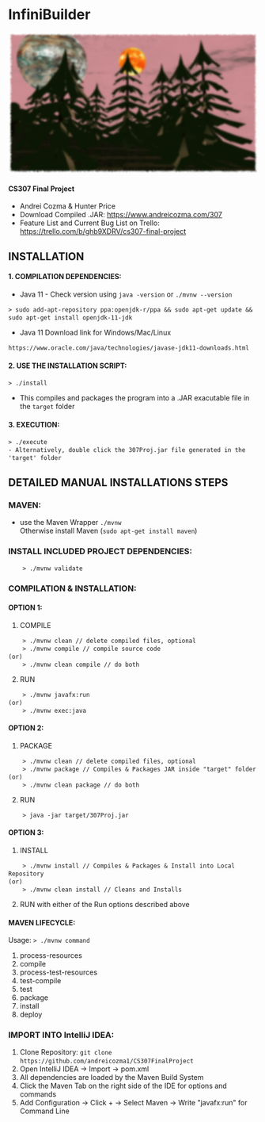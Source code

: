# InfiniBuilder

![Game Screen Shot](/docs/img.png)
#### CS307 Final Project  
- Andrei Cozma & Hunter Price  
- Download Compiled .JAR: https://www.andreicozma.com/307  
- Feature List and Current Bug List on Trello: https://trello.com/b/ghb9XDRV/cs307-final-project  
## **INSTALLATION**
#### 1. COMPILATION DEPENDENCIES:
- Java 11 - Check version using `java -version` or `./mvnw --version`
```
> sudo add-apt-repository ppa:openjdk-r/ppa && sudo apt-get update && sudo apt-get install openjdk-11-jdk
```
- Java 11 Download link for Windows/Mac/Linux
```
https://www.oracle.com/java/technologies/javase-jdk11-downloads.html
```
#### 2. USE THE INSTALLATION SCRIPT:
```
> ./install
```
- This compiles and packages the program into a .JAR exacutable file in the `target` folder

#### 3. EXECUTION:
```
> ./execute
- Alternatively, double click the 307Proj.jar file generated in the 'target' folder
```

## **DETAILED MANUAL INSTALLATIONS STEPS**
### MAVEN:
- use the Maven Wrapper `./mvnw`  
Otherwise install Maven (```sudo apt-get install maven```)

### INSTALL INCLUDED PROJECT DEPENDENCIES:   
```
	> ./mvnw validate
```

### COMPILATION & INSTALLATION:  

#### OPTION 1:  
1. COMPILE  
```
	> ./mvnw clean // delete compiled files, optional  
	> ./mvnw compile // compile source code  
(or)  
	> ./mvnw clean compile // do both  
```
2. RUN 
```
	> ./mvnw javafx:run  
(or)  
	> ./mvnw exec:java  
```
#### OPTION 2:  
1. PACKAGE  
```
	> ./mvnw clean // delete compiled files, optional  
	> ./mvnw package // Compiles & Packages JAR inside "target" folder  
(or)  
	> ./mvnw clean package // do both  
```
2. RUN  
```
	> java -jar target/307Proj.jar  
```
#### OPTION 3:  
1. INSTALL  
```
	> ./mvnw install // Compiles & Packages & Install into Local Repository  
(or)  
	> ./mvnw clean install // Cleans and Installs  
```
2. RUN with either of the Run options described above  

#### MAVEN LIFECYCLE:  
Usage: `> ./mvnw command`  
1. process-resources
2. compile
3. process-test-resources
4. test-compile
5. test
6. package
7. install
8. deploy

### IMPORT INTO IntelliJ IDEA:  
1. Clone Repository: `git clone https://github.com/andreicozma1/CS307FinalProject`  
2. Open IntelliJ IDEA -> Import -> pom.xml  
3. All dependencies are loaded by the Maven Build System  
4. Click the Maven Tab on the right side of the IDE for options and commands  
5. Add Configuration -> Click + -> Select Maven -> Write "javafx:run" for Command Line   

